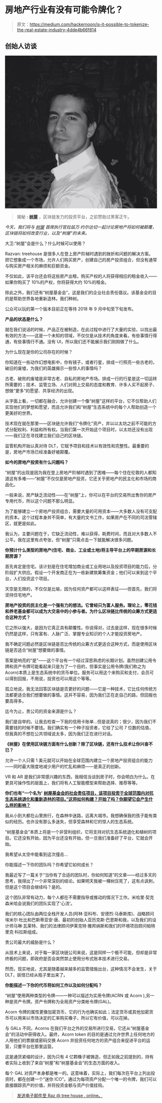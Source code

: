 # 房地产行业有没有可能令牌化？

> 原文：<https://medium.com/hackernoon/is-it-possible-to-tokenize-the-real-estate-industry-4dde4b66f814>

## 创始人访谈

![](img/172ff6cf73ee9b951fc24a1ba58662e2.png)

> 揭秘 **:** [**树屋**](https://goo.gl/cF8TcH) ，区块链发力的投资平台，之前赞助过黑客正午。

*今天，我们将与* [*树屋*](https://goo.gl/m2pw3L) *首席执行官拉兹万·约尔达切一起讨论房地产将如何被颠覆，区块链将如何改变行业，以及“树屋”的未来。*

大卫:“树屋”会是什么？什么时候可以使用？

Razvan: treehouse 是很多人在登上房产阶梯时遇到的挫折和问题的解决方案。把它想象成一个市场，允许人们购买房产，创建自己的房产投资组合，但没有通常与购买房产相关的麻烦和巨额资金。

不仅如此，该平台还会将这些房产出租，购买产权的人将获得相应的租金收入——如果你购买了 10%的产权，你将获得大约 10%的租金。

除此之外，我们还有“树屋基金会”，这是我们的企业社会责任倡议。该基金会的目的是帮助世界各地重新造林。我们种树。

公众可以玩的第一个版本目前正在等待 2018 年 9 月中旬至下旬发布。

**产品的状态是什么？**

就在我们说话的时候，产品正在被制造，在此过程中进行了大量的实验，以找出最有效的方法——这是一个未知的领域，不仅仅是从技术的角度来看。有些事情行得通，有些事情行不通。没有 UI，所以我们还不能展示我们刚刚做了什么。

为什么现在是你的公司存在的时候？

你知道在一些动作幻想电影中，你有镜子，或者行星，排成一行照亮一些古老的，破旧的废墟，为我们的英雄揭示一些惊人的事情吗？

古老、破败的废墟是非常古老、自私的房地产市场。排成一行的行星是这一切运转所需要的；技术、监管立场、人们对网上交易的态度和教育、许多人买不起房子、想做“更多”的愿望、共享经济的出现。

从字面上看，一切都在融合，允许创建一个像“树屋”这样的平台，它不仅帮助人们实现他们的梦想和愿望，而且允许我们和“树屋”生态系统中的每个人帮助创造一个更美好的世界。

技术现在就在那里——区块链允许我们“令牌化”资产，并以以太坊之前不可能的方式分配权利、利益和所有权。当我们第一次开始这个项目时，以太坊还没有出现——我们正在寻找建立我们自己的区块链。

监管机构开始认真对待 DLT，它赋予项目和技术以有效性和完整性。最重要的是，房地产市场已经准备好被颠覆。

**如今的房地产投资有什么问题吗？**

“树屋”的出现是因为我在登上房地产阶梯时遇到了困难——每个住在伦敦的人都知道这有多难——“树屋”不仅仅是房地产投资，它还关乎房地产的民主化和市场的商品化。

一般来说，房产缺乏流动性——在“树屋”上，你可以在平台的交易所出售你的房产专用代币，所以这个问题不那么明显。

为了能够建立一个房地产投资组合，需要大量的可用资本——大多数人没有可支配的资本。这个过程本身并不简单，有大量的文书工作，如果房产在不同的司法管辖区，就更是如此。

我认为，主要问题在于，它缺乏流动性，难以获得，耗费时间，而且对大多数人不公平。我在这里有点夸张，但“树屋”只需点击一下就能解决很多问题。

**你预计什么类型的房地产(住宅、商业、工业或土地)将主导平台上的早期房源和长期房源？**

首先肯定是住宅。该计划是在住宅增加商业或工业用地以及投资项目的能力后，分阶段扩大供应。假设一个开发商正在为一栋新建筑筹集资金；他们可以来到这个平台，人们投资这个项目。

天空是无限的，不仅仅是比喻，因为任何资产都可以这样表征——但首先，我们将坚持住宅地产。

**房地产投资的民主化是一个强有力的想法。它曾经只为富人服务。理论上，零花钱和养老基金都可以成为大交易中的小参与者。为什么区块链比传统的众筹方式更适合这种方式？**

它之所以强大，是因为它真正具有颠覆性。你说得对，过去是这样，现在很多时候仍然是这样，只有富有、人脉广泛、掌握专业知识的个人才能投资房地产。

我不确定问题必然是区块链是否比传统的众筹方式更适合这种方式，而是使用区块链是否适合“树屋”想要做的事情。

答案是响亮的“是”——这个平台有一个经过深思熟虑的长期计划。虽然创建公用令牌和资产令牌可能看起来只是为了一个目的，但事实是公用令牌(我们称之为 Acorn)本质上是生态系统中的货币单位。服务可以用这个来购买和支付，会员可以得到回报，不用说，投资也可以用这个等等。

孤立地说，我无法回答区块链是否更好的问题——它是一种技术，它比任何传统方法都更适合我们想要做的事情。这并不容易，因为我们正在走自己的路，但回报也要高得多。

迄今为止，贵公司的资金来源是什么？

我们是自举的。让我去检查一下我的信用卡账单…但是说真的；很少，因为我们不需要钱的时候不要钱。我们确实有一个种子投资者，它给了公司 7 位数的估值，但我真的不想在公共领域说太多，因为我们正在进行对话。

**《树屋》在使用区块链方面有什么创新？除了区块链，还有什么技术让你兴奋不已？**

允许一个人只需 1 美元就可以开始在全球范围内建立一个房地产投资组合的能力——同时最大限度地减少用户的忙乱和麻烦——是真正的创新。

VR 和 AR 是我们非常感兴趣的东西，我相信当谈到房子时，你会明白为什么。在更具可操作性的层面上，我们将有人工智能模型来帮助选择、推荐等等。

**你们也有“一个名为'** [**树屋基金会的社会责任项目，该项目投资于全球范围内对抗生态系统退化和重新造林的项目。”这将如何构建？开始了吗？你期望它会产生什么样的影响？**](https://treehouse.online/#/ico/faq)

我从小到大都在山里旅行，在森林中迷路，远离大城市。我想确保我的孩子能有类似的经历。也许没有那么多迷失，但享受森林和它的惊人的生态系统。

“树屋基金会”本质上将是一个非营利组织，它将支持对抗生态系统退化和植树的项目。它还没有开始，因为平台还没有开始，但一旦我们准备好了平台，它就会开始。

我希望从太空中能看到这次撞击…

你能描述一下你的团队吗？你希望它如何成长？

我最近写了一篇关于“当你有了合适的团队时，你如何知道”的文章——经过多天的思考，我得出了一个非常深刻的结论。如果明天我被一棵树压死了，这有点讽刺，但是这个项目会继续吗？是的。

这个团队非常有动力，每个人都在不需要指导或推动的情况下工作。米哈里·契克森米哈会说我们的团队实现了‘心流’。

我们的核心团队由两位全栈开发人员(阿林·亚科布、安德烈·马泰斯库)、战略顾问埃米尔·杜比和巴斯蒂亚安·唐、最初的创始人亚历克斯·巴恩斯和我，以及我们的设计师马琳·瓦莱特、我们的法律顾问伊莱克特·雅邦纳斯和我们的环境项目顾问帕特里克·科拉斯组成。

贵公司最大的威胁是什么？

从技术上来说，对于每一家区块链公司来说，这是同样一个极不可能，但却是非常终极的问题，即政府是否会突然禁止使用分布式账本技术进行交易。

然而，现实地说，尤其是随着越来越多的监管措施出台，这种情况不会发生，关于 DLT，妖怪已经从瓶子里出来了。

**你能描述一下你的代币将如何工作以及如何分配吗？**

“树屋”使用两种类型的令牌——一种可以描述为实用令牌(ACRN 或 Acorn ),另一种是资产令牌。资产令牌称为全局资产分类帐令牌(GAL)。

Acorn 令牌的属性更像加密货币，它的行为也确实如此；法定货币或其他加密货币可以用来以市场决定的汇率购买橡子，所以它有价值，可以花掉。

与 GALs 不同，Acorns 在我们平台之外的交易所进行交易，它还从“树屋基金会”的活动中获得收入。最终，Acorn token 的目的是通过允许世界上任何地方的人用他们的票据或密码交换 Acorn 并投资任何地方的资产组合来促进平台的运营，只要平台在那里运营。

这是通货紧缩的设计，因为只有 4 亿颗橡子被铸造，但正如我之前提到的，持有者实际上收到了来自“树屋”和“树屋基金会”的生态方面的收入。

每个 GAL 对资产本身都是唯一的。这意味着，实际上，我们每次在平台上列出投资时，都在创建一个“迷你 ICO”。通过为每项资产分配一个唯一的令牌，我们可以直接跟踪资产的价值，并将投资金额与资产价值挂钩。

> [发送电子邮件至 Raz @ tree house . online。](mailto:raz@treehouse.online)